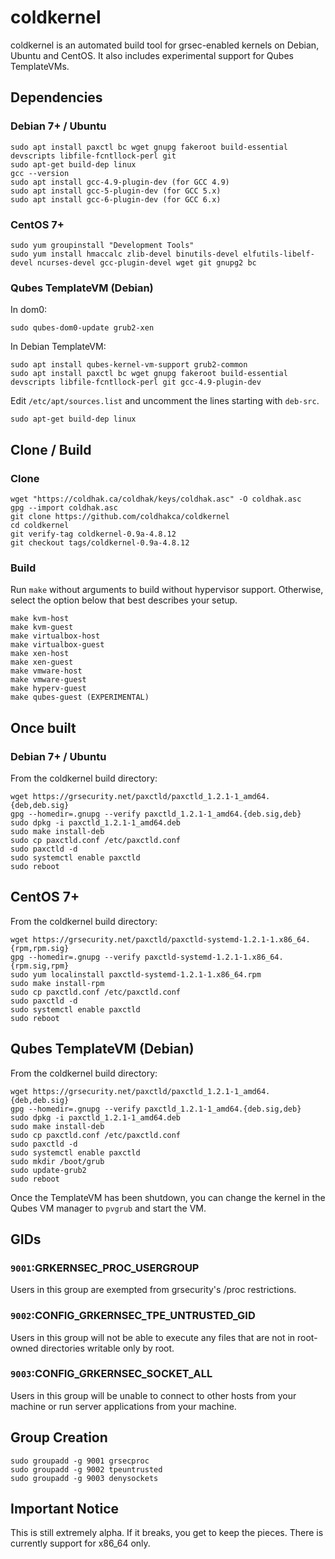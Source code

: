 # coldkernel
coldkernel is an automated build tool for grsec-enabled kernels on Debian, Ubuntu and CentOS. It also includes experimental
support for Qubes TemplateVMs.

## Dependencies

### Debian 7+ / Ubuntu
```
sudo apt install paxctl bc wget gnupg fakeroot build-essential devscripts libfile-fcntllock-perl git
sudo apt-get build-dep linux
gcc --version
sudo apt install gcc-4.9-plugin-dev (for GCC 4.9)
sudo apt install gcc-5-plugin-dev (for GCC 5.x)
sudo apt install gcc-6-plugin-dev (for GCC 6.x)
```

### CentOS 7+
```
sudo yum groupinstall "Development Tools"
sudo yum install hmaccalc zlib-devel binutils-devel elfutils-libelf-devel ncurses-devel gcc-plugin-devel wget git gnupg2 bc
```

### Qubes TemplateVM (Debian)
In dom0:
```
sudo qubes-dom0-update grub2-xen
```

In Debian TemplateVM:
```
sudo apt install qubes-kernel-vm-support grub2-common
sudo apt install paxctl bc wget gnupg fakeroot build-essential devscripts libfile-fcntllock-perl git gcc-4.9-plugin-dev
```
Edit ```/etc/apt/sources.list``` and uncomment the lines starting with ```deb-src```.
```
sudo apt-get build-dep linux
```

## Clone / Build

### Clone
```
wget "https://coldhak.ca/coldhak/keys/coldhak.asc" -O coldhak.asc
gpg --import coldhak.asc
git clone https://github.com/coldhakca/coldkernel
cd coldkernel
git verify-tag coldkernel-0.9a-4.8.12
git checkout tags/coldkernel-0.9a-4.8.12
```

### Build
Run ```make``` without arguments to build without hypervisor support. Otherwise, select the option below that best describes
your setup.
```
make kvm-host
make kvm-guest
make virtualbox-host
make virtualbox-guest
make xen-host
make xen-guest
make vmware-host
make vmware-guest
make hyperv-guest
make qubes-guest (EXPERIMENTAL)
```

## Once built

### Debian 7+ / Ubuntu
From the coldkernel build directory:
```
wget https://grsecurity.net/paxctld/paxctld_1.2.1-1_amd64.{deb,deb.sig}
gpg --homedir=.gnupg --verify paxctld_1.2.1-1_amd64.{deb.sig,deb}
sudo dpkg -i paxctld_1.2.1-1_amd64.deb
sudo make install-deb
sudo cp paxctld.conf /etc/paxctld.conf
sudo paxctld -d
sudo systemctl enable paxctld
sudo reboot
```

## CentOS 7+
From the coldkernel build directory:
```
wget https://grsecurity.net/paxctld/paxctld-systemd-1.2.1-1.x86_64.{rpm,rpm.sig}
gpg --homedir=.gnupg --verify paxctld-systemd-1.2.1-1.x86_64.{rpm.sig,rpm}
sudo yum localinstall paxctld-systemd-1.2.1-1.x86_64.rpm
sudo make install-rpm
sudo cp paxctld.conf /etc/paxctld.conf
sudo paxctld -d
sudo systemctl enable paxctld
sudo reboot
```

## Qubes TemplateVM (Debian)
From the coldkernel build directory:
```
wget https://grsecurity.net/paxctld/paxctld_1.2.1-1_amd64.{deb,deb.sig}
gpg --homedir=.gnupg --verify paxctld_1.2.1-1_amd64.{deb.sig,deb}
sudo dpkg -i paxctld_1.2.1-1_amd64.deb
sudo make install-deb
sudo cp paxctld.conf /etc/paxctld.conf
sudo paxctld -d
sudo systemctl enable paxctld
sudo mkdir /boot/grub
sudo update-grub2
sudo reboot
```
Once the TemplateVM has been shutdown, you can change the kernel in the Qubes VM manager to ```pvgrub``` and start the VM.

## GIDs
### ```9001```:GRKERNSEC_PROC_USERGROUP
Users in this group are exempted from grsecurity's /proc restrictions.

###  ```9002```:CONFIG_GRKERNSEC_TPE_UNTRUSTED_GID
Users in this group will not be able to execute any files that are not in root-owned directories writable only by root.

### ```9003```:CONFIG_GRKERNSEC_SOCKET_ALL
Users in this group will be unable to connect to other hosts from your machine or run server applications from your machine.

## Group Creation
```
sudo groupadd -g 9001 grsecproc
sudo groupadd -g 9002 tpeuntrusted
sudo groupadd -g 9003 denysockets
```

## Important Notice
This is still extremely alpha. If it breaks, you get to keep the pieces. There is currently support for x86_64 only.

